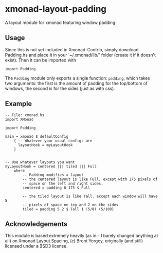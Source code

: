 xmonad-layout-padding
=====================

A layout module for xmonad featuring window padding

## Usage

Since this is not yet included in Xmonad-Contrib, simply download
Padding.hs and place it in your '~/.xmonad/lib/' folder (create it if
it doesn't exist). Then it can be imported with

~~~
import Padding
~~~

The `Padding` module only exports a single function: `padding`, which
takes two arguments: the first is the amount of padding for the
top/bottom of windows, the second is for the sides (just as with css).

## Example

~~~{.haskell}
-- File: xmonad.hs
import XMonad

import Padding

main = xmonad $ defaultConfig
	{ -- Whatever your usual configs are
      layoutHook = myLayoutHook
	}


-- Use whatever layouts you want
myLayoutHook = centered ||| tiled ||| Full
    where  
        -- Padding modifies a layout
        -- the centered layout is like Full, except with 175 pixels of
        -- space on the left and right sides.
        centered = padding 0 175 $ Full

        -- the tiled layout is like Tall, except each window will have 5
        -- pixels of space on top and 2 on the sides
        tiled = padding 5 2 $ Tall 1 (5/8) (5/100)
~~~

## Acknowledgements

This module is based extremely heavily (as in - I barely changed
anything at all) on Xmonad.Layout.Spacing, (c) Brent Yorgey, originally
(and still) licensed under a BSD3 license.
